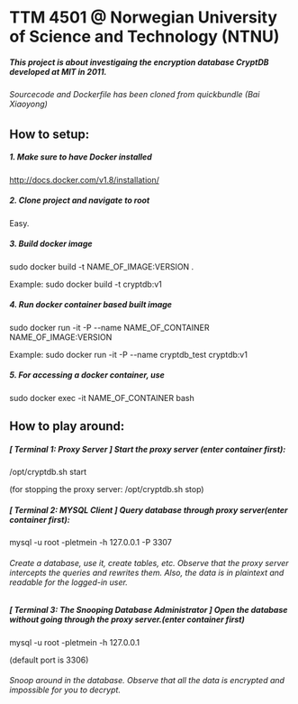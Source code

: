 # TTM 4501 @ Norwegian University of Science and Technology (NTNU)

##### This project is about investigaing the encryption database CryptDB developed at MIT in 2011.

###### Sourcecode and Dockerfile has been cloned from quickbundle (Bai Xiaoyong)

## How to setup:

##### 1. Make sure to have Docker installed

http://docs.docker.com/v1.8/installation/

##### 2. Clone project and navigate to root

Easy.

##### 3. Build docker image

sudo docker build -t NAME_OF_IMAGE:VERSION .

Example: sudo docker build -t cryptdb:v1

##### 4. Run docker container based built image

sudo docker run -it -P --name NAME_OF_CONTAINER NAME_OF_IMAGE:VERSION

Example: sudo docker run -it -P --name cryptdb_test cryptdb:v1

##### 5. For accessing a docker container, use

sudo docker exec -it NAME_OF_CONTAINER bash



## How to play around:


##### [ Terminal 1: Proxy Server ] Start the proxy server (enter container first):

/opt/cryptdb.sh start

(for stopping the proxy server: /opt/cryptdb.sh stop)


##### [ Terminal 2: MYSQL Client ] Query database through proxy server(enter container first):

mysql -u root -pletmein -h 127.0.0.1 -P 3307

###### Create a database, use it, create tables, etc. Observe that the proxy server intercepts the queries and rewrites them. Also, the data is in plaintext and readable for the logged-in user.


##### [ Terminal 3: The Snooping Database Administrator ] Open the database without going through the proxy server.(enter container first)

mysql -u root -pletmein -h 127.0.0.1

(default port is 3306)

###### Snoop around in the database. Observe that all the data is encrypted and impossible for you to decrypt.
